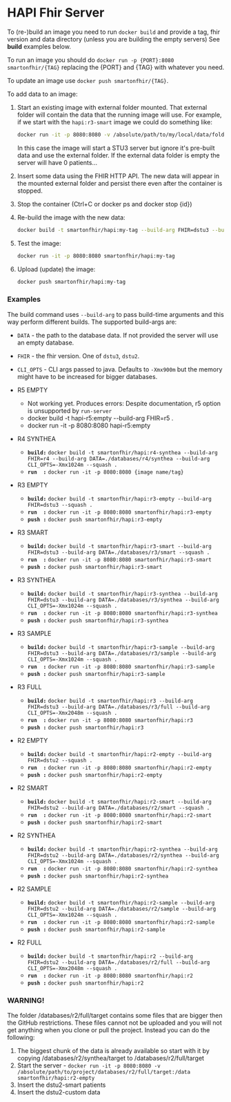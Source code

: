 # HAPI Fhir Server


To (re-)build an image you need to run `docker build` and provide a tag, fhir version and data directory (unless you are building the empty servers)
See **build** examples below.

To run an image you should do `docker run -p {PORT}:8080 smartonfhir/{TAG}` replacing the {PORT} and {TAG} with whatever you need.

To update an image use `docker push smartonfhir/{TAG}`.

To add data to an image:
1. Start an existing image with external folder mounted. That external folder will contain the data that the running image will use.
   For example, if we start with the `hapi:r3-smart` image we could do something like:
   ```sh
   docker run -it -p 8080:8080 -v /absolute/path/to/my/local/data/folder:/data smartonfhir/hapi:r3-empty
   ```
   In this case the image will start a STU3 server but ignore it's pre-built data and use the external folder. If the external data folder is empty the server will have 0 patients...

2. Insert some data using the FHIR HTTP API. The new data will appear in the mounted external folder and persist there even after the container is stopped.
3. Stop the container (Ctrl+C or docker ps and docker stop {id})
4. Re-build the image with the new data:
   ```sh
   docker build -t smartonfhir/hapi:my-tag --build-arg FHIR=dstu3 --build-arg DATA=/absolute/path/to/my/local/data/folder .
   ```
5. Test the image:
   ```sh
   docker run -it -p 8080:8080 smartonfhir/hapi:my-tag
   ```
6. Upload (update) the image:
   ```sh
   docker push smartonfhir/hapi:my-tag
   ```

### Examples
The build command uses `--build-arg` to pass build-time arguments and this way
perform different builds. The supported build-args are:
- `DATA` - the path to the database data. If not provided the server will use an empty database.
- `FHIR` - the fhir version. One of `dstu3`, `dstu2`.
- `CLI_OPTS` - CLI args passed to java. Defaults to `-Xmx900m` but the memory might have to be increased for bigger databases.

- R5 EMPTY
    - Not working yet. Produces errors: Despite documentation, r5 option is unsupported by `run-server`
    - docker build -t hapi-r5:empty --build-arg FHIR=r5 .
    - docker run -it -p 8080:8080 hapi-r5:empty

- R4 SYNTHEA
    - **`build:`** `docker build -t smartonfhir/hapi:r4-synthea --build-arg FHIR=r4 --build-arg DATA=./databases/r4/synthea --build-arg CLI_OPTS=-Xmx1024m --squash .`
    - **`run  :`** `docker run -it -p 8080:8080 {image name/tag}`

- R3 EMPTY
    - **`build:`** `docker build -t smartonfhir/hapi:r3-empty --build-arg FHIR=dstu3 --squash .`
    - **`run  :`** `docker run -it -p 8080:8080 smartonfhir/hapi:r3-empty`
    - **`push :`** `docker push smartonfhir/hapi:r3-empty`

- R3 SMART
    - **`build:`** `docker build -t smartonfhir/hapi:r3-smart --build-arg FHIR=dstu3 --build-arg DATA=./databases/r3/smart --squash .`
    - **`run  :`** `docker run -it -p 8080:8080 smartonfhir/hapi:r3-smart`
    - **`push :`** `docker push smartonfhir/hapi:r3-smart`

- R3 SYNTHEA
    - **`build:`** `docker build -t smartonfhir/hapi:r3-synthea --build-arg FHIR=dstu3 --build-arg DATA=./databases/r3/synthea --build-arg CLI_OPTS=-Xmx1024m --squash .`
    - **`run  :`** `docker run -it -p 8080:8080 smartonfhir/hapi:r3-synthea`
    - **`push :`** `docker push smartonfhir/hapi:r3-synthea`

- R3 SAMPLE
    - **`build:`** `docker build -t smartonfhir/hapi:r3-sample --build-arg FHIR=dstu3 --build-arg DATA=./databases/r3/sample --build-arg CLI_OPTS=-Xmx1024m --squash .`
    - **`run  :`** `docker run -it -p 8080:8080 smartonfhir/hapi:r3-sample`
    - **`push :`** `docker push smartonfhir/hapi:r3-sample`

- R3 FULL
    - **`build:`** `docker build -t smartonfhir/hapi:r3 --build-arg FHIR=dstu3 --build-arg DATA=./databases/r3/full --build-arg CLI_OPTS=-Xmx2048m --squash .`
    - **`run  :`** `docker run -it -p 8080:8080 smartonfhir/hapi:r3`
    - **`push :`** `docker push smartonfhir/hapi:r3`

- R2 EMPTY
    - **`build:`** `docker build -t smartonfhir/hapi:r2-empty --build-arg FHIR=dstu2 --squash .`
    - **`run  :`** `docker run -it -p 8080:8080 smartonfhir/hapi:r2-empty`
    - **`push :`** `docker push smartonfhir/hapi:r2-empty`

- R2 SMART
    - **`build:`** `docker build -t smartonfhir/hapi:r2-smart --build-arg FHIR=dstu2 --build-arg DATA=./databases/r2/smart --squash .`
    - **`run  :`** `docker run -it -p 8080:8080 smartonfhir/hapi:r2-smart`
    - **`push :`** `docker push smartonfhir/hapi:r2-smart`

- R2 SYNTHEA
    - **`build:`** `docker build -t smartonfhir/hapi:r2-synthea --build-arg FHIR=dstu2 --build-arg DATA=./databases/r2/synthea --build-arg CLI_OPTS=-Xmx1024m --squash .`
    - **`run  :`** `docker run -it -p 8080:8080 smartonfhir/hapi:r2-synthea`
    - **`push :`** `docker push smartonfhir/hapi:r2-synthea`

- R2 SAMPLE
    - **`build:`** `docker build -t smartonfhir/hapi:r2-sample --build-arg FHIR=dstu2 --build-arg DATA=./databases/r2/sample --build-arg CLI_OPTS=-Xmx1024m --squash .`
    - **`run  :`** `docker run -it -p 8080:8080 smartonfhir/hapi:r2-sample`
    - **`push :`** `docker push smartonfhir/hapi:r2-sample`

- R2 FULL
    - **`build:`** `docker build -t smartonfhir/hapi:r2 --build-arg FHIR=dstu2 --build-arg DATA=./databases/r2/full --build-arg CLI_OPTS=-Xmx2048m --squash .`
    - **`run  :`** `docker run -it -p 8080:8080 smartonfhir/hapi:r2`
    - **`push :`** `docker push smartonfhir/hapi:r2`



### WARNING!
The folder /databases/r2/full/target contains some files that are bigger then the GitHub restrictions. These files cannot not be uploaded and you will not get anything when you clone or pull the project. Instead you can do the following:
1. The biggest chunk of the data is already available so start with it by copying /databases/r2/synthea/target to /databases/r2/full/target
2. Start the server - `docker run -it -p 8080:8080 -v /absolute/path/to/project/databases/r2/full/target:/data smartonfhir/hapi:r2-empty`
3. Insert the dstu2-smart patients
4. Insert the dstu2-custom data
